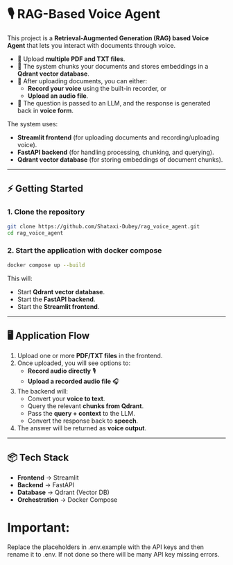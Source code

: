 # 🎙️ RAG-Based Voice Agent  

This project is a **Retrieval-Augmented Generation (RAG) based Voice Agent** that lets you interact with documents through voice.  

- 📂 Upload **multiple PDF and TXT files**.  
- 🧩 The system chunks your documents and stores embeddings in a **Qdrant vector database**.  
- 🎤 After uploading documents, you can either:  
  - **Record your voice** using the built-in recorder, or  
  - **Upload an audio file**.  
- 🤖 The question is passed to an LLM, and the response is generated back in **voice form**.  

The system uses:  
- **Streamlit frontend** (for uploading documents and recording/uploading voice).  
- **FastAPI backend** (for handling processing, chunking, and querying).  
- **Qdrant vector database** (for storing embeddings of document chunks).  

---

## ⚡ Getting Started  

### 1. Clone the repository  
```bash
git clone https://github.com/Shataxi-Dubey/rag_voice_agent.git
cd rag_voice_agent
```
### 2. Start the application with docker compose
```bash
docker compose up --build
```

This will:

- Start **Qdrant vector database**.  
- Start the **FastAPI backend**.  
- Start the **Streamlit frontend**.  

---

## 🖥️ Application Flow  

1. Upload one or more **PDF/TXT files** in the frontend.  
2. Once uploaded, you will see options to:  
   - **Record audio directly** 🎙️  
   - **Upload a recorded audio file** 🎧  
3. The backend will:  
   - Convert your **voice to text**.  
   - Query the relevant **chunks from Qdrant**.  
   - Pass the **query + context** to the LLM.  
   - Convert the response back to **speech**.  
4. The answer will be returned as **voice output**.  

---

## 📦 Tech Stack  

- **Frontend** → Streamlit  
- **Backend** → FastAPI  
- **Database** → Qdrant (Vector DB)  
- **Orchestration** → Docker Compose  

# Important: 
Replace the placeholders in .env.example with the API keys and then rename it to .env. If not done so there will be many API key missing errors.
